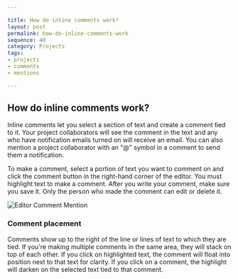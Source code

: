 ```yaml
---

title: How do inline comments work?
layout: post
permalink: how-do-inline-comments-work
sequence: 40
category: Projects 
tags:
- projects
- comments
- mentions

---
```


## How do inline comments work?
Inline comments let you select a section of text and create a comment tied to it. Your project collaborators will see the comment in the text and any who have notification emails turned on will receive an email. You can also mention a project collaborator with an "@" symbol in a comment to send them a notification. 

To make a comment, select a portion of text you want to comment on and click the comment button in the right-hand corner of the editor. You must highlight text to make a comment. After you write your comment, make sure you save it. Only the person who made the comment can edit or delete it.

![Editor Comment Mention](https://s3.amazonaws.com/beegit-images/helpImages/editor-comment-mention.png)

### Comment placement 
Comments show up to the right of the line or lines of text to which they are tied. If you're making multiple comments in the same area, they will stack on top of each other. If you click on highlighted text, the comment will float into position next to that text for clarity. If you click on a comment, the highlight will darken on the selected text tied to that comment. 
